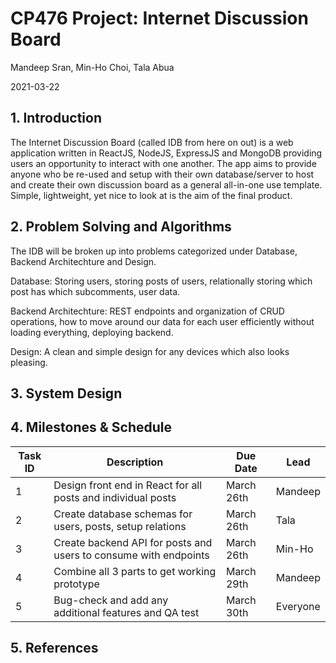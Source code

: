 # CP476 Project: Internet Discussion Board

Mandeep Sran, Min-Ho Choi, Tala Abua

2021-03-22

## 1. Introduction

The Internet Discussion Board (called IDB from here on out) is a web application written in ReactJS, NodeJS, ExpressJS and MongoDB providing users an opportunity to interact with one another. The app aims to provide anyone who be re-used and setup with their own database/server to host and create their own discussion board as a general all-in-one use template. Simple, lightweight, yet nice to look at is the aim of the final product.

## 2. Problem Solving and Algorithms

The IDB will be broken up into problems categorized under Database, Backend Architechture and Design.

Database: Storing users, storing posts of users, relationally storing which post has which subcomments, user data.

Backend Architechture: REST endpoints and organization of CRUD operations, how to move around our data for each user efficiently without loading everything, deploying backend.

Design: A clean and simple design for any devices which also looks pleasing.

## 3. System Design



## 4. Milestones & Schedule

| Task ID | Description                                                      | Due Date   | Lead     |
| ------- | ---------------------------------------------------------------- | ---------- | -------- |
| 1       | Design front end in React for all posts and individual posts     | March 26th | Mandeep  |
| 2       | Create database schemas for users, posts, setup relations        | March 26th | Tala     |
| 3       | Create backend API for posts and users to consume with endpoints | March 26th | Min-Ho   |
| 4       | Combine all 3 parts to get working prototype                     | March 29th | Mandeep  |
| 5       | Bug-check and add any additional features and QA test            | March 30th | Everyone |

## 5. References
